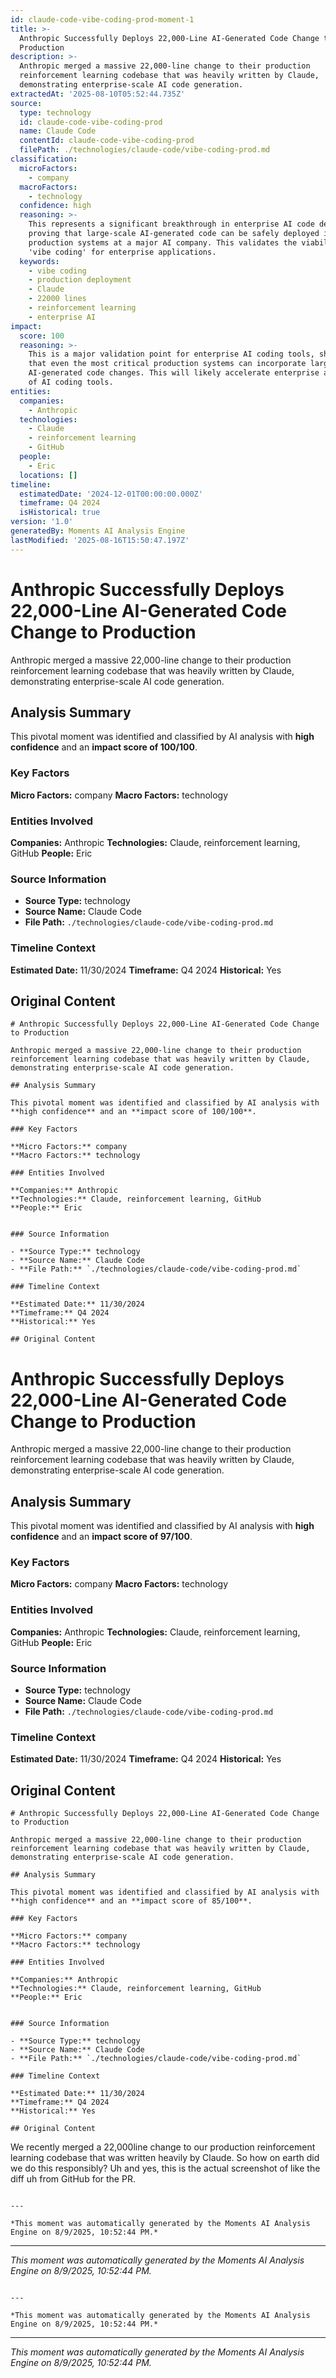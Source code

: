 ```yaml
---
id: claude-code-vibe-coding-prod-moment-1
title: >-
  Anthropic Successfully Deploys 22,000-Line AI-Generated Code Change to
  Production
description: >-
  Anthropic merged a massive 22,000-line change to their production
  reinforcement learning codebase that was heavily written by Claude,
  demonstrating enterprise-scale AI code generation.
extractedAt: '2025-08-10T05:52:44.735Z'
source:
  type: technology
  id: claude-code-vibe-coding-prod
  name: Claude Code
  contentId: claude-code-vibe-coding-prod
  filePath: ./technologies/claude-code/vibe-coding-prod.md
classification:
  microFactors:
    - company
  macroFactors:
    - technology
  confidence: high
  reasoning: >-
    This represents a significant breakthrough in enterprise AI code deployment,
    proving that large-scale AI-generated code can be safely deployed in
    production systems at a major AI company. This validates the viability of
    'vibe coding' for enterprise applications.
  keywords:
    - vibe coding
    - production deployment
    - Claude
    - 22000 lines
    - reinforcement learning
    - enterprise AI
impact:
  score: 100
  reasoning: >-
    This is a major validation point for enterprise AI coding tools, showing
    that even the most critical production systems can incorporate large
    AI-generated code changes. This will likely accelerate enterprise adoption
    of AI coding tools.
entities:
  companies:
    - Anthropic
  technologies:
    - Claude
    - reinforcement learning
    - GitHub
  people:
    - Eric
  locations: []
timeline:
  estimatedDate: '2024-12-01T00:00:00.000Z'
  timeframe: Q4 2024
  isHistorical: true
version: '1.0'
generatedBy: Moments AI Analysis Engine
lastModified: '2025-08-16T15:50:47.197Z'
---
```

# Anthropic Successfully Deploys 22,000-Line AI-Generated Code Change to Production

Anthropic merged a massive 22,000-line change to their production reinforcement learning codebase that was heavily written by Claude, demonstrating enterprise-scale AI code generation.

## Analysis Summary

This pivotal moment was identified and classified by AI analysis with **high confidence** and an **impact score of 100/100**.

### Key Factors

**Micro Factors:** company
**Macro Factors:** technology

### Entities Involved

**Companies:** Anthropic
**Technologies:** Claude, reinforcement learning, GitHub
**People:** Eric


### Source Information

- **Source Type:** technology
- **Source Name:** Claude Code
- **File Path:** `./technologies/claude-code/vibe-coding-prod.md`

### Timeline Context

**Estimated Date:** 11/30/2024
**Timeframe:** Q4 2024
**Historical:** Yes

## Original Content

```
# Anthropic Successfully Deploys 22,000-Line AI-Generated Code Change to Production

Anthropic merged a massive 22,000-line change to their production reinforcement learning codebase that was heavily written by Claude, demonstrating enterprise-scale AI code generation.

## Analysis Summary

This pivotal moment was identified and classified by AI analysis with **high confidence** and an **impact score of 100/100**.

### Key Factors

**Micro Factors:** company
**Macro Factors:** technology

### Entities Involved

**Companies:** Anthropic
**Technologies:** Claude, reinforcement learning, GitHub
**People:** Eric


### Source Information

- **Source Type:** technology
- **Source Name:** Claude Code
- **File Path:** `./technologies/claude-code/vibe-coding-prod.md`

### Timeline Context

**Estimated Date:** 11/30/2024
**Timeframe:** Q4 2024
**Historical:** Yes

## Original Content

```
# Anthropic Successfully Deploys 22,000-Line AI-Generated Code Change to Production

Anthropic merged a massive 22,000-line change to their production reinforcement learning codebase that was heavily written by Claude, demonstrating enterprise-scale AI code generation.

## Analysis Summary

This pivotal moment was identified and classified by AI analysis with **high confidence** and an **impact score of 97/100**.

### Key Factors

**Micro Factors:** company
**Macro Factors:** technology

### Entities Involved

**Companies:** Anthropic
**Technologies:** Claude, reinforcement learning, GitHub
**People:** Eric


### Source Information

- **Source Type:** technology
- **Source Name:** Claude Code
- **File Path:** `./technologies/claude-code/vibe-coding-prod.md`

### Timeline Context

**Estimated Date:** 11/30/2024
**Timeframe:** Q4 2024
**Historical:** Yes

## Original Content

```
# Anthropic Successfully Deploys 22,000-Line AI-Generated Code Change to Production

Anthropic merged a massive 22,000-line change to their production reinforcement learning codebase that was heavily written by Claude, demonstrating enterprise-scale AI code generation.

## Analysis Summary

This pivotal moment was identified and classified by AI analysis with **high confidence** and an **impact score of 85/100**.

### Key Factors

**Micro Factors:** company
**Macro Factors:** technology

### Entities Involved

**Companies:** Anthropic
**Technologies:** Claude, reinforcement learning, GitHub
**People:** Eric


### Source Information

- **Source Type:** technology
- **Source Name:** Claude Code
- **File Path:** `./technologies/claude-code/vibe-coding-prod.md`

### Timeline Context

**Estimated Date:** 11/30/2024
**Timeframe:** Q4 2024
**Historical:** Yes

## Original Content

```
We recently merged a 22,000line change to our production reinforcement learning codebase that was written heavily by Claude. So how on earth did we do this responsibly? Uh and yes, this is the actual screenshot of like the diff uh from GitHub for the PR.
```

---

*This moment was automatically generated by the Moments AI Analysis Engine on 8/9/2025, 10:52:44 PM.*

```

---

*This moment was automatically generated by the Moments AI Analysis Engine on 8/9/2025, 10:52:44 PM.*

```

---

*This moment was automatically generated by the Moments AI Analysis Engine on 8/9/2025, 10:52:44 PM.*

```

---

*This moment was automatically generated by the Moments AI Analysis Engine on 8/9/2025, 10:52:44 PM.*
